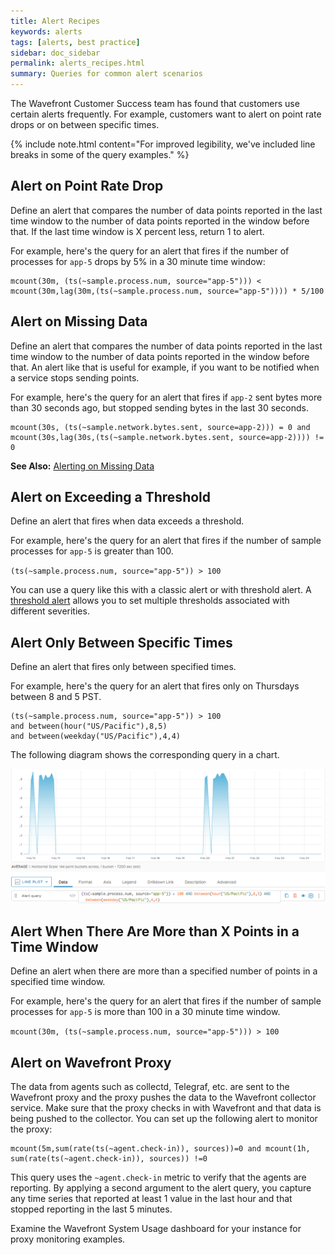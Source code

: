 ```yaml
---
title: Alert Recipes
keywords: alerts
tags: [alerts, best practice]
sidebar: doc_sidebar
permalink: alerts_recipes.html
summary: Queries for common alert scenarios
---
```


The Wavefront Customer Success team has found that customers use certain alerts frequently. For example, customers want to alert on point rate drops or on between specific times.

{% include note.html content="For improved legibility, we've included line breaks in some of the query examples." %}

## Alert on Point Rate Drop

Define an alert that compares the number of data points reported in the last time window to the number of data points reported in the window before that. If the last time window is X percent less, return 1 to alert.

For example, here's the query for an alert that fires if the number of processes for `app-5` drops by 5% in a 30 minute time window:

```
mcount(30m, (ts(~sample.process.num, source="app-5"))) <
mcount(30m,lag(30m,(ts(~sample.process.num, source="app-5")))) * 5/100
```

## Alert on Missing Data

Define an alert that compares the number of data points reported in the last time window to the number of data points reported in the window before that. An alert like that is useful for example, if you want to be notified when a service stops sending points.

For example, here's the query for an alert that fires if `app-2` sent bytes more than 30 seconds ago, but stopped sending bytes in the last 30 seconds.

```
mcount(30s, (ts(~sample.network.bytes.sent, source=app-2))) = 0 and mcount(30s,lag(30s,(ts(~sample.network.bytes.sent, source=app-2)))) != 0
```

**See Also:** [Alerting on Missing Data](alerts_missing_data.html)

## Alert on Exceeding a Threshold

Define an alert that fires when data exceeds a threshold.

For example, here's the query for an alert that fires if the number of sample processes for `app-5` is greater than 100.

`(ts(~sample.process.num, source="app-5")) > 100`

You can use a query like this with a classic alert or with threshold alert. A [threshold alert](alerts.html#creating-a-threshold-alert) allows you to set multiple thresholds associated with different severities.

## Alert Only Between Specific Times

Define an alert that fires only between specified times.

For example, here's the query for an alert that fires only on Thursdays between 8 and 5 PST.

~~~
(ts(~sample.process.num, source="app-5")) > 100
and between(hour("US/Pacific"),8,5)
and between(weekday("US/Pacific"),4,4)
~~~

The following diagram shows the corresponding query in a chart.

![alert times](images/v2_alert_recipe_time.png)

## Alert When There Are More than X Points in a Time Window

Define an alert when there are more than a specified number of points in a specified time window.

For example, here's the query for an alert that fires if the number of sample processes for `app-5` is more than 100 in a 30 minute time window.

`mcount(30m, (ts(~sample.process.num, source="app-5"))) > 100`

## Alert on Wavefront Proxy

The data from agents such as collectd, Telegraf, etc. are sent to the Wavefront proxy and the proxy pushes the data to the Wavefront collector service. Make sure that the proxy checks in with Wavefront and that data is being pushed to the collector. You can set up the following alert to monitor the proxy:

```
mcount(5m,sum(rate(ts(~agent.check-in)), sources))=0 and mcount(1h, sum(rate(ts(~agent.check-in)), sources)) !=0
```

This query uses the `~agent.check-in` metric to verify that the agents are reporting. By applying a second argument to the alert query, you capture any time series that reported at least 1 value  in the last hour and that stopped reporting in the last 5 minutes.

Examine the Wavefront System Usage dashboard for your instance for proxy monitoring examples.

